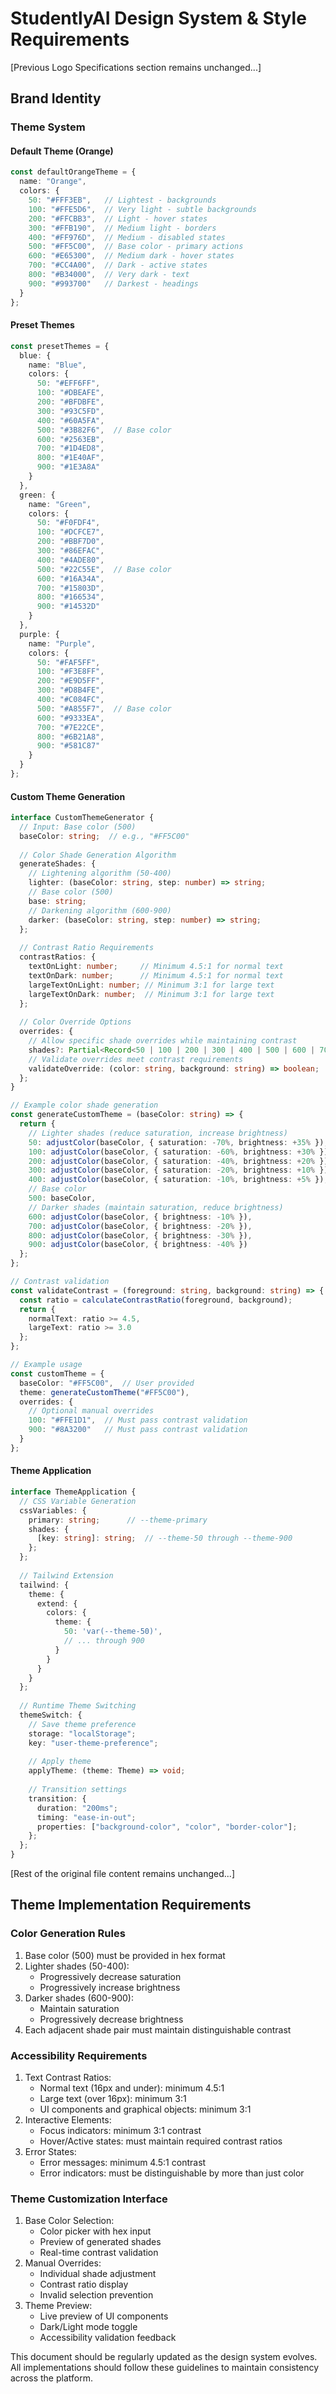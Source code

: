 # StudentlyAI Design System & Style Requirements

[Previous Logo Specifications section remains unchanged...]

## Brand Identity

### Theme System

#### Default Theme (Orange)
```typescript
const defaultOrangeTheme = {
  name: "Orange",
  colors: {
    50: "#FFF3EB",   // Lightest - backgrounds
    100: "#FFE5D6",  // Very light - subtle backgrounds
    200: "#FFCBB3",  // Light - hover states
    300: "#FFB190",  // Medium light - borders
    400: "#FF976D",  // Medium - disabled states
    500: "#FF5C00",  // Base color - primary actions
    600: "#E65300",  // Medium dark - hover states
    700: "#CC4A00",  // Dark - active states
    800: "#B34000",  // Very dark - text
    900: "#993700"   // Darkest - headings
  }
};
```

#### Preset Themes
```typescript
const presetThemes = {
  blue: {
    name: "Blue",
    colors: {
      50: "#EFF6FF",
      100: "#DBEAFE",
      200: "#BFDBFE",
      300: "#93C5FD",
      400: "#60A5FA",
      500: "#3B82F6",  // Base color
      600: "#2563EB",
      700: "#1D4ED8",
      800: "#1E40AF",
      900: "#1E3A8A"
    }
  },
  green: {
    name: "Green",
    colors: {
      50: "#F0FDF4",
      100: "#DCFCE7",
      200: "#BBF7D0",
      300: "#86EFAC",
      400: "#4ADE80",
      500: "#22C55E",  // Base color
      600: "#16A34A",
      700: "#15803D",
      800: "#166534",
      900: "#14532D"
    }
  },
  purple: {
    name: "Purple",
    colors: {
      50: "#FAF5FF",
      100: "#F3E8FF",
      200: "#E9D5FF",
      300: "#D8B4FE",
      400: "#C084FC",
      500: "#A855F7",  // Base color
      600: "#9333EA",
      700: "#7E22CE",
      800: "#6B21A8",
      900: "#581C87"
    }
  }
};
```

#### Custom Theme Generation
```typescript
interface CustomThemeGenerator {
  // Input: Base color (500)
  baseColor: string;  // e.g., "#FF5C00"
  
  // Color Shade Generation Algorithm
  generateShades: {
    // Lightening algorithm (50-400)
    lighter: (baseColor: string, step: number) => string;
    // Base color (500)
    base: string;
    // Darkening algorithm (600-900)
    darker: (baseColor: string, step: number) => string;
  };
  
  // Contrast Ratio Requirements
  contrastRatios: {
    textOnLight: number;     // Minimum 4.5:1 for normal text
    textOnDark: number;      // Minimum 4.5:1 for normal text
    largeTextOnLight: number; // Minimum 3:1 for large text
    largeTextOnDark: number;  // Minimum 3:1 for large text
  };
  
  // Color Override Options
  overrides: {
    // Allow specific shade overrides while maintaining contrast
    shades?: Partial<Record<50 | 100 | 200 | 300 | 400 | 500 | 600 | 700 | 800 | 900, string>>;
    // Validate overrides meet contrast requirements
    validateOverride: (color: string, background: string) => boolean;
  };
}

// Example color shade generation
const generateCustomTheme = (baseColor: string) => {
  return {
    // Lighter shades (reduce saturation, increase brightness)
    50: adjustColor(baseColor, { saturation: -70%, brightness: +35% }),
    100: adjustColor(baseColor, { saturation: -60%, brightness: +30% }),
    200: adjustColor(baseColor, { saturation: -40%, brightness: +20% }),
    300: adjustColor(baseColor, { saturation: -20%, brightness: +10% }),
    400: adjustColor(baseColor, { saturation: -10%, brightness: +5% }),
    // Base color
    500: baseColor,
    // Darker shades (maintain saturation, reduce brightness)
    600: adjustColor(baseColor, { brightness: -10% }),
    700: adjustColor(baseColor, { brightness: -20% }),
    800: adjustColor(baseColor, { brightness: -30% }),
    900: adjustColor(baseColor, { brightness: -40% })
  };
};

// Contrast validation
const validateContrast = (foreground: string, background: string) => {
  const ratio = calculateContrastRatio(foreground, background);
  return {
    normalText: ratio >= 4.5,
    largeText: ratio >= 3.0
  };
};

// Example usage
const customTheme = {
  baseColor: "#FF5C00",  // User provided
  theme: generateCustomTheme("#FF5C00"),
  overrides: {
    // Optional manual overrides
    100: "#FFE1D1",  // Must pass contrast validation
    900: "#8A3200"   // Must pass contrast validation
  }
};
```

#### Theme Application
```typescript
interface ThemeApplication {
  // CSS Variable Generation
  cssVariables: {
    primary: string;      // --theme-primary
    shades: {
      [key: string]: string;  // --theme-50 through --theme-900
    };
  };
  
  // Tailwind Extension
  tailwind: {
    theme: {
      extend: {
        colors: {
          theme: {
            50: 'var(--theme-50)',
            // ... through 900
          }
        }
      }
    }
  };
  
  // Runtime Theme Switching
  themeSwitch: {
    // Save theme preference
    storage: "localStorage";
    key: "user-theme-preference";
    
    // Apply theme
    applyTheme: (theme: Theme) => void;
    
    // Transition settings
    transition: {
      duration: "200ms";
      timing: "ease-in-out";
      properties: ["background-color", "color", "border-color"];
    };
  };
}
```

[Rest of the original file content remains unchanged...]

## Theme Implementation Requirements

### Color Generation Rules
1. Base color (500) must be provided in hex format
2. Lighter shades (50-400):
   - Progressively decrease saturation
   - Progressively increase brightness
3. Darker shades (600-900):
   - Maintain saturation
   - Progressively decrease brightness
4. Each adjacent shade pair must maintain distinguishable contrast

### Accessibility Requirements
1. Text Contrast Ratios:
   - Normal text (16px and under): minimum 4.5:1
   - Large text (over 16px): minimum 3:1
   - UI components and graphical objects: minimum 3:1
2. Interactive Elements:
   - Focus indicators: minimum 3:1 contrast
   - Hover/Active states: must maintain required contrast ratios
3. Error States:
   - Error messages: minimum 4.5:1 contrast
   - Error indicators: must be distinguishable by more than just color

### Theme Customization Interface
1. Base Color Selection:
   - Color picker with hex input
   - Preview of generated shades
   - Real-time contrast validation
2. Manual Overrides:
   - Individual shade adjustment
   - Contrast ratio display
   - Invalid selection prevention
3. Theme Preview:
   - Live preview of UI components
   - Dark/Light mode toggle
   - Accessibility validation feedback

This document should be regularly updated as the design system evolves. All implementations should follow these guidelines to maintain consistency across the platform.
